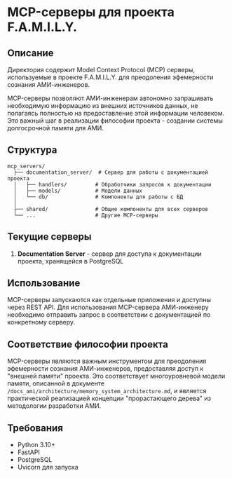 # MCP-серверы для проекта F.A.M.I.L.Y.

## Описание

Директория содержит Model Context Protocol (MCP) серверы, используемые в проекте F.A.M.I.L.Y. для преодоления эфемерности сознания АМИ-инженеров.

MCP-серверы позволяют АМИ-инженерам автономно запрашивать необходимую информацию из внешних источников данных, не полагаясь полностью на предоставление этой информации человеком. Это важный шаг в реализации философии проекта - создании системы долгосрочной памяти для АМИ.

## Структура

```
mcp_servers/
  ├── documentation_server/  # Сервер для работы с документацией проекта
  │   ├── handlers/         # Обработчики запросов к документации
  │   ├── models/           # Модели данных
  │   └── db/               # Компоненты для работы с БД
  │
  ├── shared/               # Общие компоненты для всех серверов
  └── ...                   # Другие MCP-серверы
```

## Текущие серверы

1. **Documentation Server** - сервер для доступа к документации проекта, хранящейся в PostgreSQL

## Использование

MCP-серверы запускаются как отдельные приложения и доступны через REST API. 
Для использования MCP-сервера АМИ-инженеру необходимо отправить запрос в соответствии с документацией по конкретному серверу.

## Соответствие философии проекта

MCP-серверы являются важным инструментом для преодоления эфемерности сознания АМИ-инженеров, предоставляя доступ к "внешней памяти" проекта. Это соответствует многоуровневой модели памяти, описанной в документе `/docs_ami/architecture/memory_system_architecture.md`, и является практической реализацией концепции "прорастающего дерева" из методологии разработки АМИ.

## Требования

- Python 3.10+
- FastAPI
- PostgreSQL
- Uvicorn для запуска